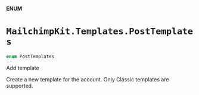 **ENUM**

# `MailchimpKit.Templates.PostTemplates`

```swift
enum PostTemplates
```

Add template

Create a new template for the account. Only Classic templates are supported.
